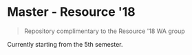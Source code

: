 # Master - Resource '18

> Repository complimentary to the Resource '18 WA group

Currently starting from the 5th semester.